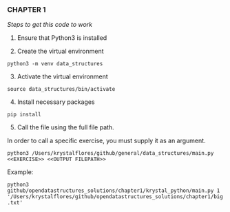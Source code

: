 
### CHAPTER 1

_Steps to get this code to work_

1. Ensure that Python3 is installed

2. Create the virtual environment

```python3 -m venv data_structures```

3. Activate the virtual environment

```source data_structures/bin/activate```

4. Install necessary packages

```pip install ```

5. Call the file using the full file path. 

In order to call a specific exercise, you must supply it as an argument.

```python3 /Users/krystalflores/github/general/data_structures/main.py <<EXERCISE>> <<OUTPUT FILEPATH>> ```

Example:

```python3 github/opendatastructures_solutions/chapter1/krystal_python/main.py 1 '/Users/krystalflores/github/opendatastructures_solutions/chapter1/big.txt'```




